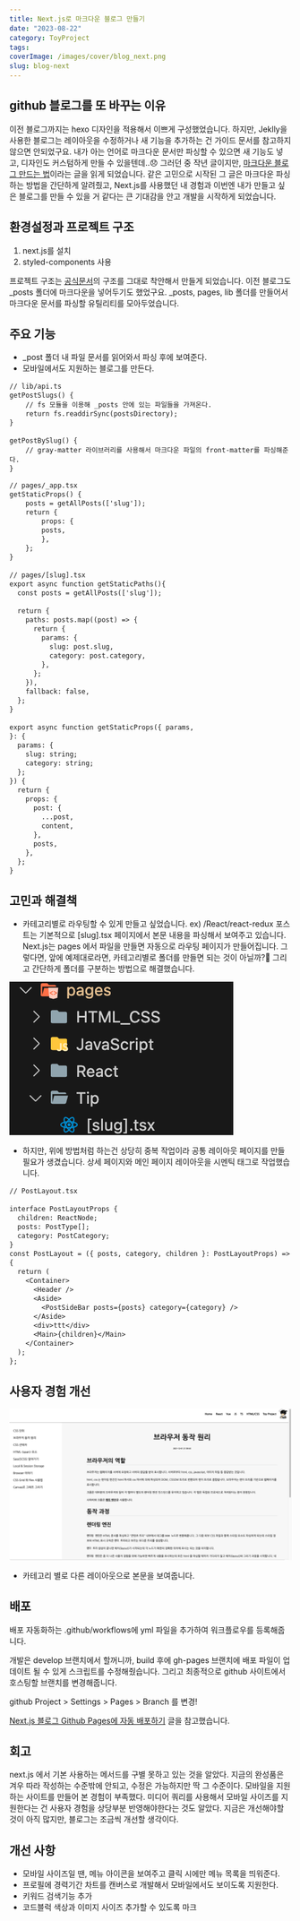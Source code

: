 ```yaml
---
title: Next.js로 마크다운 블로그 만들기
date: "2023-08-22"
category: ToyProject
tags:
coverImage: /images/cover/blog_next.png
slug: blog-next
---
```


## github 블로그를 또 바꾸는 이유

이전 블로그까지는 hexo 디자인을 적용해서 이쁘게 구성했었습니다. 하지만, Jeklly을 사용한 블로그는 레이아웃을 수정하거나 새 기능을 추가하는 건 가이드 문서를 참고하지 않으면 안되었구요. 내가 아는 언어로 마크다운 문서만 파싱할 수 있으면 새 기능도 넣고, 디자인도 커스텀하게 만들 수 있을텐데..😞 그러던 중 작년 글이지만, [마크다운 블로그 만드는 법](https://velog.io/@ctdlog/Next.js%EB%A1%9C-%EB%A7%88%ED%81%AC%EB%8B%A4%EC%9A%B4-%EB%B8%94%EB%A1%9C%EA%B7%B8-%EB%A7%8C%EB%93%A4%EA%B8%B0)이라는 글을 읽게 되었습니다. 같은 고민으로 시작된 그 글은 마크다운 파싱하는 방법을  간단하게 알려줬고, Next.js를 사용했던 내 경험과 이번엔 내가 만들고 싶은 블로그를 만들 수 있을 거 같다는 큰 기대감을 안고 개발을 시작하게 되었습니다.

## 환경설정과 프로젝트 구조

1. next.js를 설치
2. styled-components 사용

프로젝트 구조는 [공식문서](https://github.com/vercel/next.js/tree/canary/examples/blog-starter)의 구조를 그대로 착안해서 만들게 되었습니다. 이전 블로그도 _posts 폴더에 마크다운을 넣어두기도 했었구요. _posts, pages, lib 폴더를 만들어서 마크다운 문서를 파싱할 유틸리티를 모아두었습니다.


## 주요 기능 

- _post 폴더 내 파일 문서를 읽어와서 파싱 후에 보여준다.
- 모바일에서도 지원하는 블로그를 만든다. 
```
// lib/api.ts
getPostSlugs() {
    // fs 모듈을 이용해 _posts 안에 있는 파일들을 가져온다.
    return fs.readdirSync(postsDirectory);
}

getPostBySlug() {
    // gray-matter 라이브러리를 사용해서 마크다운 파일의 front-matter를 파싱해준다. 
}
```

```
// pages/_app.tsx
getStaticProps() {
    posts = getAllPosts(['slug']);
    return {
        props: {
        posts,
        },
    };
}

// pages/[slug].tsx
export async function getStaticPaths(){
  const posts = getAllPosts(['slug']);

  return {
    paths: posts.map((post) => {
      return {
        params: {
          slug: post.slug,
          category: post.category,
        },
      };
    }),
    fallback: false,
  }; 
}

export async function getStaticProps({ params,
}: {
  params: {
    slug: string;
    category: string;
  };
}) {
  return {
    props: {
      post: {
        ...post,
        content,
      },
      posts,
    },
  };
}
```

## 고민과 해결책
- 카테고리별로 라우팅할 수 있게 만들고 싶었습니다. ex) /React/react-redux
포스트는 기본적으로 [slug].tsx 페이지에서 본문 내용을 파싱해서 보여주고 있습니다. Next.js는 pages 에서 파일을 만들면 자동으로 라우팅 페이지가 만들어집니다. 그렇다면, 앞에 예제대로라면, 카테고리별로 폴더를 만들면 되는 것이 아닐까?🤔 그리고 간단하게 폴더를 구분하는 방법으로 해결했습니다. 

![라우팅](/images/post/blog_next_3.png "20%")

- 하지만, 위에 방법처럼 하는건 상당히 중복 작업이라 공통 레이아웃 페이지를 만들 필요가 생겼습니다.
상세 페이지와 메인 페이지 레이아웃을 시멘틱 태그로 작업했습니다.

```
// PostLayout.tsx

interface PostLayoutProps {
  children: ReactNode;
  posts: PostType[];
  category: PostCategory;
}
const PostLayout = ({ posts, category, children }: PostLayoutProps) => {
  return (
    <Container>
      <Header />
      <Aside>
        <PostSideBar posts={posts} category={category} />
      </Aside>
      <div>ttt</div>
      <Main>{children}</Main>
    </Container>
  );
};
```

## 사용자 경험 개선

![데모1](/images/post/blog_next_1.png)
- 카테고리 별로 다른 레이아웃으로 본문을 보여줍니다. 


## 배포

배포 자동화하는 .github/workflows에 yml 파일을 추가하여 워크플로우를 등록해줍니다.

개발은 develop 브랜치에서 할꺼니까, build 후에 gh-pages 브랜치에 배포 파일이 업데이트 될 수 있게 스크립트를 수정해줬습니다. 그리고 최종적으로 github 사이트에서 호스팅할 브랜치를 변경해줍니다.

github Project > Settings > Pages > Branch 를 변경!

[Next.js 블로그 Github Pages에 자동 배포하기](https://bepyan.github.io/blog/nextjs-blog/4-deploy) 글을 참고했습니다.

## 회고

next.js 에서 기본 사용하는 메서드를 구별 못하고 있는 것을 알았다. 지금의 완성품은 겨우 따라 작성하는 수준밖에 안되고, 수정은 가능하지만 딱 그 수준이다. 모바일을 지원하는 사이트를 만들어 본 경험이 부족했다. 미디어 쿼리를 사용해서 모바일 사이즈를 지원한다는 건 사용자 경험을 상당부분 반영해야한다는 것도 알았다. 지금은 개선해야할 것이 아직 많지만, 블로그는 조금씩 개선할 생각이다.

## 개선 사항

- 모바일 사이즈일 땐, 메뉴 아이콘을 보여주고 클릭 시에만 메뉴 목록을 띄워준다.
- 프로필에 경력기간 차트를 캔버스로 개발해서 모바일에서도 보이도록 지원한다.
- 키워드 검색기능 추가
- 코드블럭 색상과 이미지 사이즈 추가할 수 있도록 마크
